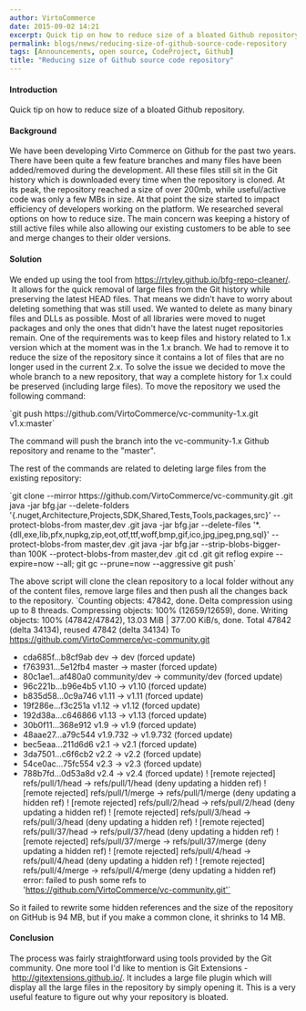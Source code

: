```yaml
---
author: VirtoCommerce
date: 2015-09-02 14:21
excerpt: Quick tip on how to reduce size of a bloated Github repository.
permalink: blogs/news/reducing-size-of-github-source-code-repository
tags: [Announcements, open source, CodeProject, Github]
title: "Reducing size of Github source code repository"
---
```

#### Introduction

Quick tip on how to reduce size of a bloated Github repository.

#### Background

We have been developing Virto Commerce on Github for the past two years. There have been quite a few feature branches and many files have been added/removed during the development. All these files still sit in the Git history which is downloaded every time when the repository is cloned. At its peak, the repository reached a size of over 200mb, while useful/active code was only a few MBs in size. At that point the size started to impact efficiency of developers working on the platform. We researched several options on how to reduce size. The main concern was keeping a history of still active files while also allowing our existing customers to be able to see and merge changes to their older versions.

#### Solution

We ended up using the tool from <a href="https://rtyley.github.io/bfg-repo-cleaner/" target="_blank">https://rtyley.github.io/bfg-repo-cleaner/</a>.  It allows for the quick removal of large files from the Git history while preserving the latest HEAD files. That means we didn't have to worry about deleting something that was still used. We wanted to delete as many binary files and DLLs as possible. Most of all libraries were moved to nuget packages and only the ones that didn't have the latest nuget repositories remain. One of the requirements was to keep files and history related to 1.x version which at the moment was in the 1.x branch. We had to remove it to reduce the size of the repository since it contains a lot of files that are no longer used in the current 2.x. To solve the issue we decided to move the whole branch to a new repository, that way a complete history for 1.x could be preserved (including large files). To move the repository we used the following command:

<span class="code-block">
`git push https://github.com/VirtoCommerce/vc-community-1.x.git v1.x:master`
</span>

The command will push the branch into the vc-community-1.x Github repository and rename to the "master".

The rest of the commands are related to deleting large files from the existing repository:

<span class="code-block">
`git clone --mirror https://github.com/VirtoCommerce/vc-community.git .git
java -jar bfg.jar --delete-folders '{.nuget,Architecture,Projects,SDK,Shared,Tests,Tools,packages,src}' --protect-blobs-from master,dev .git
java -jar bfg.jar --delete-files '*.{dll,exe,lib,pfx,nupkg,zip,eot,otf,ttf,woff,bmp,gif,ico,jpg,jpeg,png,sql}' --protect-blobs-from master,dev .git
java -jar bfg.jar --strip-blobs-bigger-than 100K --protect-blobs-from master,dev .git
cd .git
git reflog expire --expire=now --all; git gc --prune=now --aggressive
git push`
</span>

The above script will clone the clean repository to a local folder without any of the content files, remove large files and then push all the changes back to the repository.
<span class="code-block">
`Counting objects: 47842, done.
Delta compression using up to 8 threads.
Compressing objects: 100% (12659/12659), done.
Writing objects: 100% (47842/47842), 13.03 MiB | 377.00 KiB/s, done.
Total 47842 (delta 34134), reused 47842 (delta 34134)
To https://github.com/VirtoCommerce/vc-community.git
+ cda685f...b8cf9ab dev -&gt; dev (forced update)
+ f763931...5e12fb4 master -&gt; master (forced update)
+ 80c1ae1...af480a0 community/dev -&gt; community/dev (forced update)
+ 96c221b...b96e4b5 v1.10 -&gt; v1.10 (forced update)
+ b835d58...0c9a746 v1.11 -&gt; v1.11 (forced update)
+ 19f286e...f3c251a v1.12 -&gt; v1.12 (forced update)
+ 192d38a...c646866 v1.13 -&gt; v1.13 (forced update)
+ 30b0f11...368e912 v1.9 -&gt; v1.9 (forced update)
+ 48aae27...a79c544 v1.9.732 -&gt; v1.9.732 (forced update)
+ bec5eaa...211d6d6 v2.1 -&gt; v2.1 (forced update)
+ 3da7501...c6f6cb2 v2.2 -&gt; v2.2 (forced update)
+ 54ce0ac...75fc554 v2.3 -&gt; v2.3 (forced update)
+ 788b7fd...0d53a8d v2.4 -&gt; v2.4 (forced update)
! [remote rejected] refs/pull/1/head -&gt; refs/pull/1/head (deny updating a hidden ref)
! [remote rejected] refs/pull/1/merge -&gt; refs/pull/1/merge (deny updating a hidden ref)
! [remote rejected] refs/pull/2/head -&gt; refs/pull/2/head (deny updating a hidden ref)
! [remote rejected] refs/pull/3/head -&gt; refs/pull/3/head (deny updating a hidden ref)
! [remote rejected] refs/pull/37/head -&gt; refs/pull/37/head (deny updating a hidden ref)
! [remote rejected] refs/pull/37/merge -&gt; refs/pull/37/merge (deny updating a hidden ref)
! [remote rejected] refs/pull/4/head -&gt; refs/pull/4/head (deny updating a hidden ref)
! [remote rejected] refs/pull/4/merge -&gt; refs/pull/4/merge (deny updating a hidden ref)
error: failed to push some refs to 'https://github.com/VirtoCommerce/vc-community.git'`
</span>

So it failed to rewrite some hidden references and the size of the repository on GitHub is 94 MB, but if you make a common clone, it shrinks to 14 MB.

#### Conclusion

The process was fairly straightforward using tools provided by the Git community. One more tool I'd like to mention is Git Extensions - <a href="http://gitextensions.github.io/" target="_blank">http://gitextensions.github.io/</a>. It includes a large file plugin which will display all the large files in the repository by simply opening it. This is a very useful feature to figure out why your repository is bloated.
